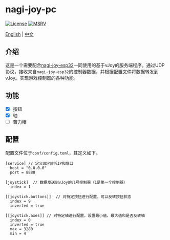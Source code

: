 # nagi-joy-pc
[![License](https://img.shields.io/badge/License-GPL3-blue.svg)](https://www.gnu.org/licenses/gpl-3.0.en.html)
[![MSRV](https://img.shields.io/badge/rustc-1.70.0+-ab6000.svg)](https://blog.rust-lang.org/2023/06/01/Rust-1.70.0.html)

[English](README.md) | [中文](README_CN.md)

## 介绍
这是一个需要配合[nagi-joy-esp32](https://github.com/zhing2006/nagi_joy_esp32)一同使用的基于vJoy的服务端程序。通过UDP协议，接收来自`nagi-joy-esp32`的控制器数据，并根据配置文件将数据转发到vJoy。实现游戏控制器的各种功能。

## 功能
- [x] 按钮
- [x] 轴
- [ ] 苦力帽

## 配置
配置文件位于`conf/config.toml`，其定义如下。

```
[service] // 定义UDP监听IP和端口
  host = "0.0.0.0"
  port = 8888

[joystick]  // 数据发送到vJoy的几号控制器（1是第一个控制器）
  index = 1

[[joystick.buttons]]  // 对特定按钮进行配置，可以反转按钮状态
  index = 9
  inverted = true

[[joystick.axes]] // 对特定轴进行配置，设置最小值、最大值和是否反转轴
  index = 0
  inverted = true
  max = 3280
  min = 4
```